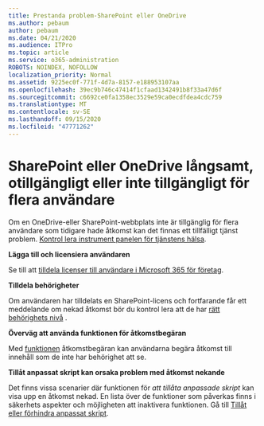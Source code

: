 ```yaml
---
title: Prestanda problem-SharePoint eller OneDrive
ms.author: pebaum
author: pebaum
ms.date: 04/21/2020
ms.audience: ITPro
ms.topic: article
ms.service: o365-administration
ROBOTS: NOINDEX, NOFOLLOW
localization_priority: Normal
ms.assetid: 9225ec0f-771f-4d7a-8157-e188953107aa
ms.openlocfilehash: 39ec9b746c47414f1cfaad1342491b8f33a47d6f
ms.sourcegitcommit: c6692ce0fa1358ec3529e59ca0ecdfdea4cdc759
ms.translationtype: MT
ms.contentlocale: sv-SE
ms.lasthandoff: 09/15/2020
ms.locfileid: "47771262"
---
```

# <a name="sharepoint-or-onedrive-slow-inaccessible-or-unavailable-for-multiple-users"></a>SharePoint eller OneDrive långsamt, otillgängligt eller inte tillgängligt för flera användare

Om en OneDrive-eller SharePoint-webbplats inte är tillgänglig för flera användare som tidigare hade åtkomst kan det finnas ett tillfälligt tjänst problem. [Kontrol lera instrument panelen för tjänstens hälsa](https://portal.office.com/adminportal/home#/servicehealth).

**Lägga till och licensiera användaren**

Se till att [tilldela licenser till användare i Microsoft 365 för företag](https://docs.microsoft.com/microsoft-365/admin/add-users/add-users).


**Tilldela behörigheter**

Om användaren har tilldelats en SharePoint-licens och fortfarande får ett meddelande om nekad åtkomst bör du kontrol lera att de har [rätt behörighets nivå](https://docs.microsoft.com/sharepoint/understanding-permission-levels) .

**Överväg att använda funktionen för åtkomstbegäran**

Med [funktionen](https://support.office.com/article/Set-up-and-manage-access-requests-94B26E0B-2822-49D4-929A-8455698654B3) åtkomstbegäran kan användarna begära åtkomst till innehåll som de inte har behörighet att se.

**Tillåt anpassat skript kan orsaka problem med åtkomst nekande**

Det finns vissa scenarier där funktionen för *att tillåta anpassade skript* kan visa upp en åtkomst nekad. En lista över de funktioner som påverkas finns i säkerhets aspekter och möjligheten att inaktivera funktionen. Gå till [Tillåt eller förhindra anpassat skript](https://docs.microsoft.com/sharepoint/allow-or-prevent-custom-script).

